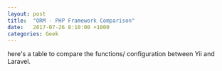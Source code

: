 ```yaml
---
layout: post
title:  "ORM - PHP Framework Comparison"
date:   2017-07-26 8:10:00 +1000
categories: Geek
---
```


here's a table to compare the functions/ configuration between Yii and Laravel.

